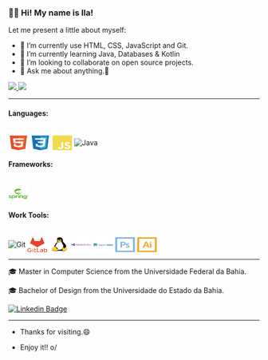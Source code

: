 ### 👩‍💻 Hi! My name is Ila!

<!--
**ilamuniz/ilamuniz** is a ✨ _special_ ✨ repository because its `README.md` (this file) appears on your GitHub profile.
-->

Let me present a little about myself:

- 🔭 I’m currently use HTML, CSS, JavaScript and Git.
- 🌱 I’m currently learning Java, Databases & Kotlin
- 👯 I’m looking to collaborate on open source projects.
- 💬 Ask me about anything.👧


<div>
  <a href="https://github.com/ilamuniz">
  <img height="180em" src="https://github-readme-stats.vercel.app/api?username=ilamuniz&show_icons=true&theme=tokyonight&include_all_commits=true&count_private=true">
  <img height="180em" src="https://github-readme-stats.vercel.app/api/top-langs/?username=ilamuniz&layout=compact&langs_count=7&theme=tokyonight"></a>
</div>
	
___
	
#### Languages:

<div style="display: inline_block"><br>
	<img align="center" alt="HTML" height="30" width="40" src="https://raw.githubusercontent.com/devicons/devicon/master/icons/html5/html5-original.svg" />
	<img align="center" alt="CSS" height="30" width="40" src="https://raw.githubusercontent.com/devicons/devicon/master/icons/css3/css3-original.svg" />
	<img align="center" alt="JavaScript" height="30" width="40" src="https://raw.githubusercontent.com/devicons/devicon/master/icons/javascript/javascript-plain.svg">
	<img align="center" alt="Java" height="30" width="40" src="https://raw.githubusercontent.com/jmnote/z-icons/master/svg/java.svg">
</div>

#### Frameworks:
<div style="display: inline_block"><br>
	<img align="center" alt="Spring" height="30" width="40" src="https://raw.githubusercontent.com/devicons/devicon/master/icons/spring/spring-original-wordmark.svg">
</div>

#### Work Tools:
	
<div style="display: inline_block"><br>
	<img align="center" alt="Git" height="30" width="40" src="https://raw.githubusercontent.com/jmnote/z-icons/master/svg/git.svg">
	<img align="center" alt="GitLab" height="30" width="40" src="https://raw.githubusercontent.com/devicons/devicon/master/icons/gitlab/gitlab-plain-wordmark.svg">	
	<img align="center" alt="Linux" height="30" width="40" src="https://github.com/devicons/devicon/blob/master/icons/linux/linux-original.svg">
	<img align="center" alt="VisualStudio" height="30" width="40" src="https://github.com/devicons/devicon/blob/master/icons/visualstudio/visualstudio-plain-wordmark.svg">
	<img align="center" alt="Intellij" height="30" width="40" src="https://github.com/devicons/devicon/blob/master/icons/intellij/intellij-original-wordmark.svg">
	<img align="center" alt="Photoshop" height="30" width="40" src="https://github.com/devicons/devicon/blob/master/icons/photoshop/photoshop-line.svg">
	<img align="center" alt="Illustrator" height="30" width="40" src="https://github.com/devicons/devicon/blob/master/icons/illustrator/illustrator-line.svg">
</div>
	
___

🎓  Master in Computer Science from the Universidade Federal da Bahia.

🎓  Bachelor of Design from the Universidade do Estado da Bahia.

[![Linkedin Badge](https://img.shields.io/badge/-LinkedIn-blue?style=flat-square&logo=Linkedin&logoColor=white&link=link_do_seu_perfil_no_linkedin)](https://www.linkedin.com/in/ila-mascarenhas-muniz-58834966/)
___
	

  - Thanks for visiting.😄 
 
  - Enjoy it!! o/
  
